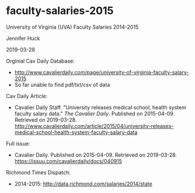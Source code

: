 # faculty-salaries-2015
University of Virginia (UVA) Faculty Salaries 2014-2015

Jennifer Huck

2019-03-28

Orginial Cav Daily Database:

* http://www.cavalierdaily.com/page/university-of-virginia-faculty-salary-2015
* So far unable to find pdf/txt/csv of data

Cav Daily Article: 

* Cavalier Daily Staff.  "University releases medical school, health system faculty salary data."  _The Cavalier Daily_. Published on 2015-04-09.  Retrieved on 2019-03-28. http://www.cavalierdaily.com/article/2015/04/university-releases-medical-school-health-system-faculty-salary-data 

Full issue: 

* Cavalier Daily.  Published on 2015-04-09.  Retrieved on 2019-03-28. 
https://issuu.com/cavalierdaily/docs/040915

Richmond Times Dispatch: 

* 2014-2015: http://data.richmond.com/salaries/2014/state 
